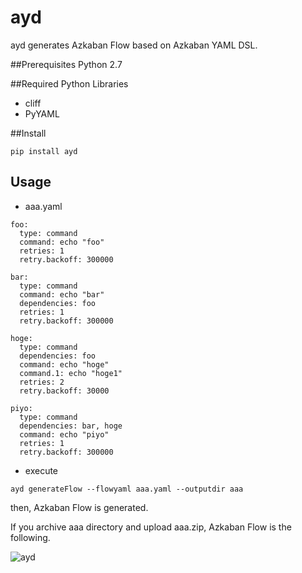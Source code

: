 # ayd

ayd generates Azkaban Flow based on Azkaban YAML DSL.

##Prerequisites
Python 2.7

##Required Python Libraries
* cliff
* PyYAML

##Install
```
pip install ayd
```

Usage
----------

* aaa.yaml

```
foo:
  type: command
  command: echo "foo"
  retries: 1
  retry.backoff: 300000

bar:
  type: command
  command: echo "bar"
  dependencies: foo
  retries: 1
  retry.backoff: 300000

hoge:
  type: command
  dependencies: foo
  command: echo "hoge"
  command.1: echo "hoge1"
  retries: 2
  retry.backoff: 30000

piyo:
  type: command
  dependencies: bar, hoge
  command: echo "piyo"
  retries: 1
  retry.backoff: 300000
```

* execute
```
ayd generateFlow --flowyaml aaa.yaml --outputdir aaa
```

then, Azkaban Flow is generated.

If you archive aaa directory and upload aaa.zip, Azkaban Flow is the following.

![ayd](screenshot/azkaban_job.png)
